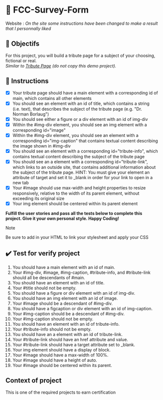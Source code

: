 # :notebook: FCC-Survey-Form
Website :
*On the site some instructions have been changed to make a result that I personnally liked*
## :dart: Objectifs
For this project, you will build a tribute page for a subject of your choosing, fictional or real.                
 *Similar to [Tribute Page](https://tribute-page.freecodecamp.rocks/) (do not copy this demo project).*

## :pushpin: Instructions
   - [x] Your tribute page should have a main element with a corresponding id of main, which contains all other elements
   - [x] You should see an element with an id of title, which contains a string (i.e. text), that describes the subject of the tribute page (e.g. "Dr. Norman Borlaug")
   - [x] You should see either a figure or a div element with an id of img-div
   - [x] Within the #img-div element, you should see an img element with a corresponding id="image"
   - [x] Within the #img-div element, you should see an element with a corresponding id="img-caption" that contains textual content describing the image shown in #img-div
   - [x] You should see an element with a corresponding id="tribute-info", which contains textual content describing the subject of the tribute page
   - [x] You should see an a element with a corresponding id="tribute-link", which links to an outside site, that contains additional information about the subject of the tribute page. HINT: You must give your element an attribute of target and set it to _blank in order for your link to open in a new tab
   - [x] Your #image should use max-width and height properties to resize responsively, relative to the width of its parent element, without exceeding its original size
   - [x] Your img element should be centered within its parent element

**Fulfill the user stories and pass all the tests below to complete this project. Give it your own personal style. Happy Coding!**
>[!NOTE]
>Be sure to add <link rel="stylesheet" href="styles.css"> in your HTML to link your stylesheet and apply your CSS

## :heavy_check_mark: Test for verify project
1. You should have a main element with an id of main.
2. Your #img-div, #image, #img-caption, #tribute-info, and #tribute-link should all be descendants of #main.
3. You should have an element with an id of title.
4. Your #title should not be empty.
5. You should have a figure or div element with an id of img-div.
6. You should have an img element with an id of image.
7. Your #image should be a descendant of #img-div.
8. You should have a figcaption or div element with an id of img-caption.
9. Your #img-caption should be a descendant of #img-div.
10. Your #img-caption should not be empty.
11. You should have an element with an id of tribute-info.
12. Your #tribute-info should not be empty.
13. You should have an a element with an id of tribute-link.
14. Your #tribute-link should have an href attribute and value.
15. Your #tribute-link should have a target attribute set to _blank.
16. Your img element should have a display of block.
17. Your #image should have a max-width of 100%.
18. Your #image should have a height of auto.
19. Your #image should be centered within its parent.

## Context of project 
This is one of the required projects to earn certification
